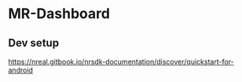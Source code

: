 # MR-Dashboard

## Dev setup

https://nreal.gitbook.io/nrsdk-documentation/discover/quickstart-for-android